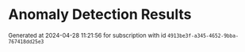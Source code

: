 # Anomaly Detection Results


<sup>Generated at 2024-04-28 11:21:56 for subscription with id `4913be3f-a345-4652-9bba-767418dd25e3`</sup>
